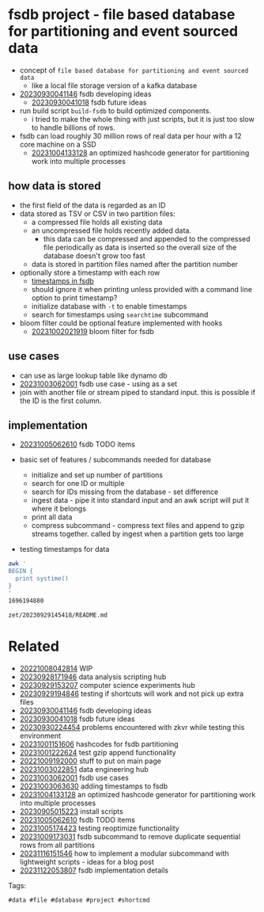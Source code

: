 # fsdb project - file based database for partitioning and event sourced data

- concept of `file based database for partitioning and event sourced data`
  - like a local file storage version of a kafka database
- [20230930041146](/zet/20230930041146/README.md) fsdb developing ideas
  - [20230930041018](/zet/20230930041018/README.md) fsdb future ideas
- run build script `build-fsdb` to build optimized components.
  - i tried to make the whole thing with just scripts, but it is just too slow to handle billions of rows.
- fsdb can load roughly 30 million rows of real data per hour with a 12 core machine on a SSD
  - [20231004133128](/zet/20231004133128/README.md) an optimized hashcode generator for partitioning work into multiple processes

## how data is stored
- the first field of the data is regarded as an ID
- data stored as TSV or CSV in two partition files:
  - a compressed file holds all existing data
  - an uncompressed file holds recently added data.
    - this data can be compressed and appended to the compressed file periodically as data is inserted so the overall size of the database doesn't grow too fast
  - data is stored in partition files named after the partition number
- optionally store a timestamp with each row
  - [timestamps in fsdb](/zet/20231003063630/README.md)
  - should ignore it when printing unless provided with a command line option to print timestamp?
  - initialize database with `-t` to enable timestamps
  - search for timestamps using `searchtime` subcommand
- bloom filter could be optional feature implemented with hooks
  - [20231002021919](/zet/20231002021919/README.md) bloom filter for fsdb

## use cases
  - can use as large lookup table like dynamo db
- [20231003062001](/zet/20231003062001/README.md) fsdb use case - using as a set
- join with another file or stream piped to standard input. this is possible if the ID is the first column.

## implementation
- [20231005062610](/zet/20231005062610/README.md) fsdb TODO items
- basic set of features / subcommands needed for database
  - initialize and set up number of partitions
  - search for one ID or multiple
  - search for IDs missing from the database - set difference
  - ingest data - pipe it into standard input and an awk script will put it where it belongs
  - print all data
  - compress subcommand - compress text files and append to gzip streams together. called by ingest when a partition gets too large

- testing timestamps for data
```bash
awk '
BEGIN {
  print systime()
}
'
1696194880
```

` zet/20230929145418/README.md `

# Related

- [20221008042814](/zet/20221008042814/README.md) WIP
- [20230928171946](/zet/20230928171946/README.md) data analysis scripting hub
- [20230929153207](/zet/20230929153207/README.md) computer science experiments hub
- [20230929194846](/zet/20230929194846/README.md) testing if shortcuts will work and not pick up extra files
- [20230930041146](/zet/20230930041146/README.md) fsdb developing ideas
- [20230930041018](/zet/20230930041018/README.md) fsdb future ideas
- [20230930224454](/zet/20230930224454/README.md) problems encountered with zkvr while testing this environment
- [20231001151606](/zet/20231001151606/README.md) hashcodes for fsdb partitioning
- [20231001222624](/zet/20231001222624/README.md) test gzip append functionality
- [20221009192000](/zet/20221009192000/README.md) stuff to put on main page
- [20231003022851](/zet/20231003022851/README.md) data engineering hub
- [20231003062001](/zet/20231003062001/README.md) fsdb use cases
- [20231003063630](/zet/20231003063630/README.md) adding timestamps to fsdb
- [20231004133128](/zet/20231004133128/README.md) an optimized hashcode generator for partitioning work into multiple processes
- [20230905015223](/zet/20230905015223/README.md) install scripts
- [20231005062610](/zet/20231005062610/README.md) fsdb TODO items
- [20231005174423](/zet/20231005174423/README.md) testing reoptimize functionality
- [20231009173031](/zet/20231009173031/README.md) fsdb subcommand to remove duplicate sequential rows from all partitions
- [20231116151546](/zet/20231116151546/README.md) how to implement a modular subcommand with lightweight scripts - ideas for a blog post
- [20231122053807](/zet/20231122053807/README.md) fsdb implementation details

Tags:

    #data #file #database #project #shortcmd
